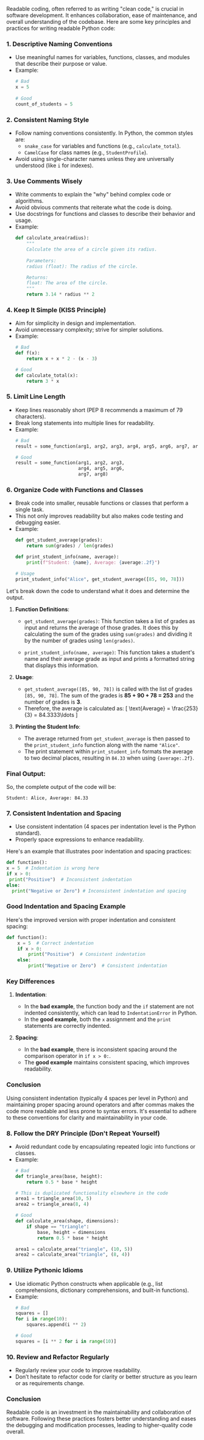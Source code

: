 Readable coding, often referred to as writing "clean code," is crucial in software development. It enhances collaboration, ease of maintenance, and overall understanding of the codebase. Here are some key principles and practices for writing readable Python code:

### 1. **Descriptive Naming Conventions**
   - Use meaningful names for variables, functions, classes, and modules that describe their purpose or value.
   - Example:
     ```python
     # Bad
     x = 5
    
     # Good
     count_of_students = 5
     ```

### 2. **Consistent Naming Style**
   - Follow naming conventions consistently. In Python, the common styles are:
     - `snake_case` for variables and functions (e.g., `calculate_total`).
     - `CamelCase` for class names (e.g., `StudentProfile`).
   - Avoid using single-character names unless they are universally understood (like `i` for indexes).

### 3. **Use Comments Wisely**
   - Write comments to explain the "why" behind complex code or algorithms.
   - Avoid obvious comments that reiterate what the code is doing.
   - Use docstrings for functions and classes to describe their behavior and usage.
   - Example:
     ```python
     def calculate_area(radius):
         """
         Calculate the area of a circle given its radius.
         
         Parameters:
         radius (float): The radius of the circle.

         Returns:
         float: The area of the circle.
         """
         return 3.14 * radius ** 2
     ```

### 4. **Keep It Simple (KISS Principle)**
   - Aim for simplicity in design and implementation.
   - Avoid unnecessary complexity; strive for simpler solutions.
   - Example:
     ```python
     # Bad
     def f(x):
         return x + x * 2 - (x - 3)
     
     # Good
     def calculate_total(x):
         return 3 * x
     ```

### 5. **Limit Line Length**
   - Keep lines reasonably short (PEP 8 recommends a maximum of 79 characters).
   - Break long statements into multiple lines for readability.
   - Example:
     ```python
     # Bad
     result = some_function(arg1, arg2, arg3, arg4, arg5, arg6, arg7, arg8)
     
     # Good
     result = some_function(arg1, arg2, arg3,
                            arg4, arg5, arg6,
                            arg7, arg8)
     ```

### 6. **Organize Code with Functions and Classes**
   - Break code into smaller, reusable functions or classes that perform a single task.
   - This not only improves readability but also makes code testing and debugging easier.
   - Example:
     ```python
     def get_student_average(grades):
         return sum(grades) / len(grades)

     def print_student_info(name, average):
         print(f"Student: {name}, Average: {average:.2f}")

     # Usage
     print_student_info("Alice", get_student_average([85, 90, 78]))
     ```

Let's break down the code to understand what it does and determine the output.

1. **Function Definitions**:
   - `get_student_average(grades)`: This function takes a list of grades as input and returns the average of those grades. It does this by calculating the sum of the grades using `sum(grades)` and dividing it by the number of grades using `len(grades)`.
   
   - `print_student_info(name, average)`: This function takes a student's name and their average grade as input and prints a formatted string that displays this information.

2. **Usage**:
   - `get_student_average([85, 90, 78])` is called with the list of grades `[85, 90, 78]`. The sum of the grades is **85 + 90 + 78 = 253** and the number of grades is **3**. 
   - Therefore, the average is calculated as:
     \[
     \text{Average} = \frac{253}{3} = 84.3333\ldots
     \]

3. **Printing the Student Info**:
   - The average returned from `get_student_average` is then passed to the `print_student_info` function along with the name `"Alice"`.
   - The print statement within `print_student_info` formats the average to two decimal places, resulting in `84.33` when using `{average:.2f}`.

### Final Output:
So, the complete output of the code will be:

```
Student: Alice, Average: 84.33
```



### 7. **Consistent Indentation and Spacing**
   - Use consistent indentation (4 spaces per indentation level is the Python standard).
   - Properly space expressions to enhance readability.

Here's an example that illustrates poor indentation and spacing practices:

```python
def function():
x = 5  # Indentation is wrong here
if x > 0:
 print("Positive")  # Inconsistent indentation
else:
  print("Negative or Zero") # Inconsistent indentation and spacing
```

### Good Indentation and Spacing Example

Here's the improved version with proper indentation and consistent spacing:

```python
def function():
    x = 5  # Correct indentation
    if x > 0:
        print("Positive")  # Consistent indentation
    else:
        print("Negative or Zero")  # Consistent indentation
```

### Key Differences
1. **Indentation**:
   - In the **bad example**, the function body and the `if` statement are not indented consistently, which can lead to `IndentationError` in Python.
   - In the **good example**, both the `x` assignment and the `print` statements are correctly indented.

2. **Spacing**:
   - In the **bad example**, there is inconsistent spacing around the comparison operator in `if x > 0:`.
   - The **good example** maintains consistent spacing, which improves readability.

### Conclusion
Using consistent indentation (typically 4 spaces per level in Python) and maintaining proper spacing around operators and after commas makes the code more readable and less prone to syntax errors. It's essential to adhere to these conventions for clarity and maintainability in your code.


### 8. **Follow the DRY Principle (Don't Repeat Yourself)**
   - Avoid redundant code by encapsulating repeated logic into functions or classes.
   - Example:
     ```python
     # Bad
     def triangle_area(base, height):
         return 0.5 * base * height

     # This is duplicated functionality elsewhere in the code
     area1 = triangle_area(10, 5)
     area2 = triangle_area(8, 4)

     # Good
     def calculate_area(shape, dimensions):
         if shape == "triangle":
             base, height = dimensions
             return 0.5 * base * height

     area1 = calculate_area("triangle", (10, 5))
     area2 = calculate_area("triangle", (8, 4))
     ```

### 9. **Utilize Pythonic Idioms**
   - Use idiomatic Python constructs when applicable (e.g., list comprehensions, dictionary comprehensions, and built-in functions).
   - Example:
     ```python
     # Bad
     squares = []
     for i in range(10):
         squares.append(i ** 2)

     # Good
     squares = [i ** 2 for i in range(10)]
     ```

### 10. **Review and Refactor Regularly**
   - Regularly review your code to improve readability.
   - Don’t hesitate to refactor code for clarity or better structure as you learn or as requirements change.

### Conclusion
Readable code is an investment in the maintainability and collaboration of software. Following these practices fosters better understanding and eases the debugging and modification processes, leading to higher-quality code overall.

